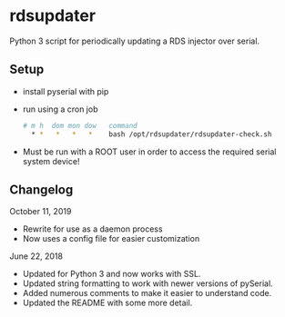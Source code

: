 # rdsupdater

Python 3 script for periodically updating a RDS injector over serial.

## Setup

* install pyserial with pip
* run using a cron job

  ```bash
  # m h  dom mon dow   command
    * *   *   *   *    bash /opt/rdsupdater/rdsupdater-check.sh
  ```

* Must be run with a ROOT user in order to access the required serial system device!

## Changelog

October 11, 2019

* Rewrite for use as a daemon process
* Now uses a config file for easier customization

June 22, 2018

* Updated for Python 3 and now works with SSL.
* Updated string formatting to work with newer versions of pySerial.
* Added numerous comments to make it easier to understand code.
* Updated the README with some more detail.
